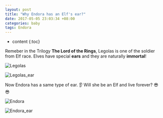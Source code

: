 ```yaml
---
layout: post
title: "Why Endora has an Elf's ear?"
date: 2017-05-05 23:03:34 +08:00
categories: baby
tags: Endora
---
```


* content
{:toc}

Remeber in the Trilogy **The Lord of the Rings**, Legolas is one of the soldier from Elf race. Elves have special **ears** and they are naturally **immortal**!

![Legolas](http://eastmanjian.cn/blog/images/endora/Elf_Legolas.jpg)

![Legolas_ear](http://eastmanjian.cn/blog/images/endora/legolas_ear.jpg)

Now Endora has a same type of ear. 👂 Will she be an Elf and live forever? 😎😎

![Endora](http://eastmanjian.cn/blog/images/endora/mmexport1492659652432.jpg)

![Endora_ear](http://eastmanjian.cn/blog/images/endora/endora_ear.jpg)